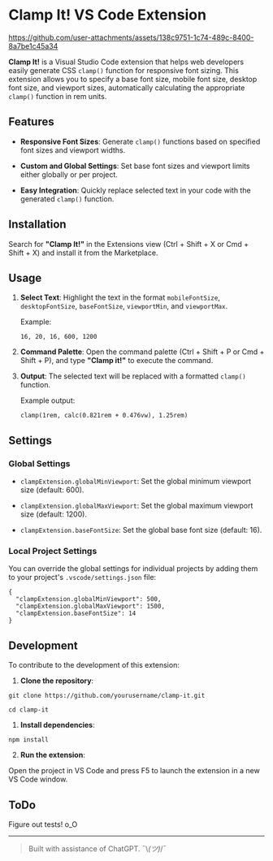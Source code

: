 # Clamp It! VS Code Extension

https://github.com/user-attachments/assets/138c9751-1c74-489c-8400-8a7be1c45a34

**Clamp It!** is a Visual Studio Code extension that helps web developers easily generate CSS `clamp()` function for responsive font sizing. This extension allows you to specify a base font size, mobile font size, desktop font size, and viewport sizes, automatically calculating the appropriate `clamp()` function in rem units.

## Features

- **Responsive Font Sizes**: Generate `clamp()` functions based on specified font sizes and viewport widths.

- **Custom and Global Settings**: Set base font sizes and viewport limits either globally or per project.

- **Easy Integration**: Quickly replace selected text in your code with the generated `clamp()` function.

## Installation


Search for **"Clamp It!"** in the Extensions view (Ctrl + Shift + X or Cmd + Shift + X) and install it from the Marketplace.

## Usage

1. **Select Text**: Highlight the text in the format `mobileFontSize`, `desktopFontSize`, `baseFontSize`, `viewportMin`, and `viewportMax`.

    Example:
    ```
    16, 20, 16, 600, 1200
    ```

2. **Command Palette**: Open the command palette (Ctrl + Shift + P or Cmd + Shift + P), and type **"Clamp it!"** to execute the command.

3. **Output**: The selected text will be replaced with a formatted `clamp()` function.

    Example output:

    ```
    clamp(1rem, calc(0.821rem + 0.476vw), 1.25rem)
    ```

## Settings

### Global Settings

- `clampExtension.globalMinViewport`: Set the global minimum viewport size (default: 600).

- `clampExtension.globalMaxViewport`: Set the global maximum viewport size (default: 1200).

- `clampExtension.baseFontSize`: Set the global base font size (default: 16).

### Local Project Settings

You can override the global settings for individual projects by adding them to your project's `.vscode/settings.json` file:

```
{
  "clampExtension.globalMinViewport": 500,
  "clampExtension.globalMaxViewport": 1500,
  "clampExtension.baseFontSize": 14
}
```

## Development

To contribute to the development of this extension:

1. **Clone the repository**:

```
git clone https://github.com/yourusername/clamp-it.git

cd clamp-it
```

1. **Install dependencies**:

```
npm install
```

2. **Run the extension**:

Open the project in VS Code and press F5 to launch the extension in a new VS Code window.

## ToDo

Figure out tests! o_O

---

> Built with assistance of ChatGPT. ¯\\_(ツ)_/¯
